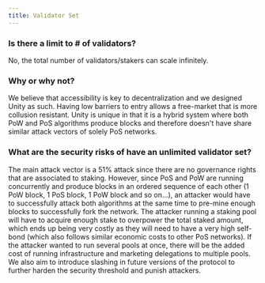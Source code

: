 ```yaml
---
title: Validator Set
---
```


### Is there a limit to # of validators?

No, the total number of validators/stakers can scale infinitely. 

### Why or why not?

We believe that accessibility is key to decentralization and we designed Unity as such. Having low barriers to entry allows a free-market that is more collusion resistant. Unity is unique in that it is a hybrid system where both PoW and PoS algorithms produce blocks and therefore doesn't have share similar attack vectors of solely PoS networks. 

### What are the security risks of have an unlimited validator set?

The main attack vector is a 51% attack since there are no governance rights that are associated to staking. However, since PoS and PoW are running concurrently and produce blocks in an ordered sequence of each other (1 PoW block, 1 PoS block, 1 PoW block and so on...), an attacker would have to successfully attack both algorithms at the same time to pre-mine enough blocks to successfully fork the network. The attacker running a staking pool will have to acquire enough stake to overpower the total staked amount, which ends up being very costly as they will need to have a very high self-bond (which also follows similar economic costs to other PoS networks). If the attacker wanted to run several pools at once, there will be the added cost of running infrastructure and marketing delegations to multiple pools.
We also aim to introduce slashing in future versions of the protocol to further harden the security threshold and punish attackers.